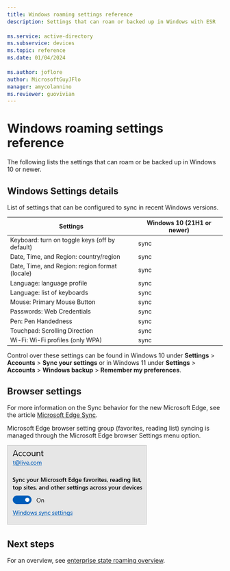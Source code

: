 ```yaml
---
title: Windows roaming settings reference
description: Settings that can roam or backed up in Windows with ESR

ms.service: active-directory
ms.subservice: devices
ms.topic: reference
ms.date: 01/04/2024

ms.author: joflore
author: MicrosoftGuyJFlo
manager: amycolannino
ms.reviewer: guovivian
---
```

# Windows roaming settings reference

The following lists the settings that can roam or be backed up in Windows 10 or newer.

## Windows Settings details

List of settings that can be configured to sync in recent Windows versions.

| Settings | Windows 10 (21H1 or newer) |
| --- | --- |
| Keyboard: turn on toggle keys (off by default) | sync |
| Date, Time, and Region: country/region | sync |
| Date, Time, and Region: region format (locale) | sync |
| Language: language profile | sync |
| Language: list of keyboards | sync |
| Mouse: Primary Mouse Button | sync |
| Passwords: Web Credentials | sync |
| Pen: Pen Handedness | sync |
| Touchpad: Scrolling Direction | sync |
| Wi-Fi: Wi-Fi profiles (only WPA) | sync |

Control over these settings can be found in Windows 10 under **Settings** > **Accounts** > **Sync your settings** or in Windows 11 under **Settings** > **Accounts** > **Windows backup** > **Remember my preferences**.

## Browser settings

For more information on the Sync behavior for the new Microsoft Edge, see the article [Microsoft Edge Sync](/deployedge/microsoft-edge-enterprise-sync).

Microsoft Edge browser setting group (favorites, reading list) syncing is managed through the Microsoft Edge browser Settings menu option.

![Account](./media/enterprise-state-roaming-windows-settings-reference/entra-enterprise-state-roaming-edge.png)

## Next steps

For an overview, see [enterprise state roaming overview](./enterprise-state-roaming-enable.md).
